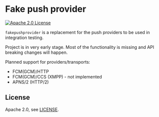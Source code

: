 # Fake push provider

[![Apache 2.0 License](https://img.shields.io/badge/license-Apache%202.0-blue.svg)](https://github.com/szpakas/fakepushprovider/blob/master/LICENSE)

`fakepushprovider` is a replacement for the push providers to be used in integration testing.

Project is in very early stage. Most of the functionality is missing and API breaking changes will happen.

Planned support for providers/transports:
- FCM(GCM)/HTTP
- FCM(GCM)/CCS (XMPP) - not implemented
- APNS/2 (HTTP/2)

## License

Apache 2.0, see [LICENSE](./LICENSE).
